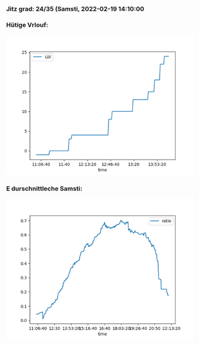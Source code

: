 ### Jitz grad: 24/35 (Samsti, 2022-02-19 14:10:00

### Hütige Vrlouf:
![Graph](Today.png)

### E durschnittleche Samsti:
![Graph](Samsti.png)